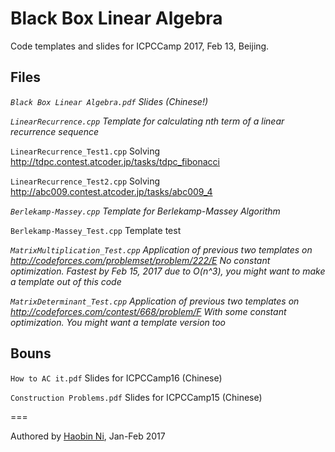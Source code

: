 # Black Box Linear Algebra

Code templates and slides for ICPCCamp 2017, Feb 13, Beijing.

## Files
*`Black Box Linear Algebra.pdf` Slides (Chinese!)*

*`LinearRecurrence.cpp` Template for calculating nth term of a linear recurrence sequence*

`LinearRecurrence_Test1.cpp` Solving http://tdpc.contest.atcoder.jp/tasks/tdpc_fibonacci

`LinearRecurrence_Test2.cpp` Solving http://abc009.contest.atcoder.jp/tasks/abc009_4

*`Berlekamp-Massey.cpp` Template for Berlekamp-Massey Algorithm*

`Berlekamp-Massey_Test.cpp` Template test

*`MatrixMultiplication_Test.cpp` Application of previous two templates on http://codeforces.com/problemset/problem/222/E No constant optimization. Fastest by Feb 15, 2017 due to O(n^3), you might want to make a template out of this code*

*`MatrixDeterminant_Test.cpp` Application of previous two templates on http://codeforces.com/contest/668/problem/F With some constant optimization. You might want a template version too*

## Bouns
`How to AC it.pdf` Slides for ICPCCamp16 (Chinese)

`Construction Problems.pdf` Slides for ICPCCamp15 (Chinese)

===

Authored by [Haobin Ni](https://github.com/FTRobbin), Jan-Feb 2017

